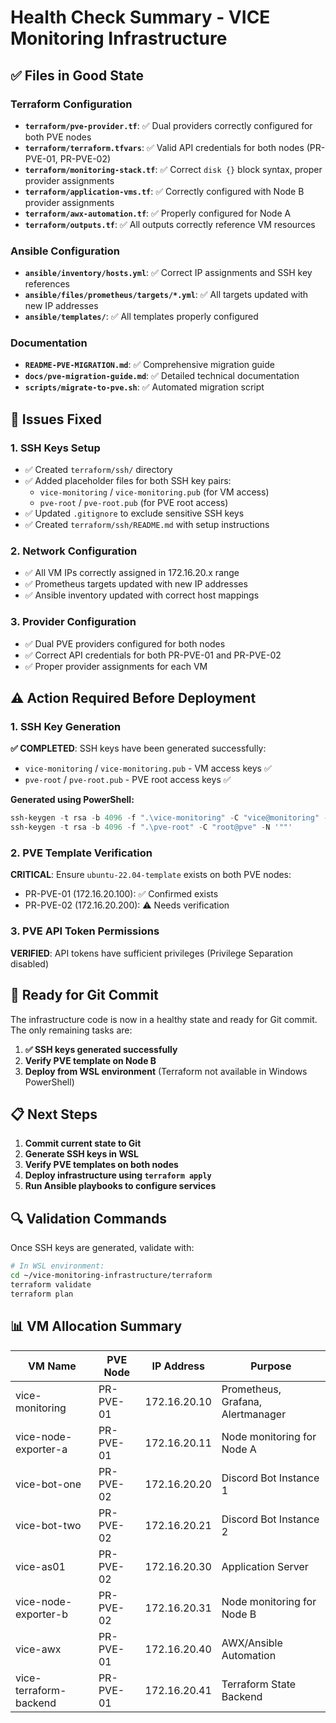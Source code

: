 # Health Check Summary - VICE Monitoring Infrastructure

## ✅ Files in Good State

### Terraform Configuration
- **`terraform/pve-provider.tf`**: ✅ Dual providers correctly configured for both PVE nodes
- **`terraform/terraform.tfvars`**: ✅ Valid API credentials for both nodes (PR-PVE-01, PR-PVE-02)
- **`terraform/monitoring-stack.tf`**: ✅ Correct `disk {}` block syntax, proper provider assignments
- **`terraform/application-vms.tf`**: ✅ Correctly configured with Node B provider assignments
- **`terraform/awx-automation.tf`**: ✅ Properly configured for Node A
- **`terraform/outputs.tf`**: ✅ All outputs correctly reference VM resources

### Ansible Configuration
- **`ansible/inventory/hosts.yml`**: ✅ Correct IP assignments and SSH key references
- **`ansible/files/prometheus/targets/*.yml`**: ✅ All targets updated with new IP addresses
- **`ansible/templates/`**: ✅ All templates properly configured

### Documentation
- **`README-PVE-MIGRATION.md`**: ✅ Comprehensive migration guide
- **`docs/pve-migration-guide.md`**: ✅ Detailed technical documentation
- **`scripts/migrate-to-pve.sh`**: ✅ Automated migration script

## 🔧 Issues Fixed

### 1. SSH Keys Setup
- ✅ Created `terraform/ssh/` directory
- ✅ Added placeholder files for both SSH key pairs:
  - `vice-monitoring` / `vice-monitoring.pub` (for VM access)
  - `pve-root` / `pve-root.pub` (for PVE root access)
- ✅ Updated `.gitignore` to exclude sensitive SSH keys
- ✅ Created `terraform/ssh/README.md` with setup instructions

### 2. Network Configuration
- ✅ All VM IPs correctly assigned in 172.16.20.x range
- ✅ Prometheus targets updated with new IP addresses
- ✅ Ansible inventory updated with correct host mappings

### 3. Provider Configuration
- ✅ Dual PVE providers configured for both nodes
- ✅ Correct API credentials for both PR-PVE-01 and PR-PVE-02
- ✅ Proper provider assignments for each VM

## ⚠️ Action Required Before Deployment

### 1. SSH Key Generation
**✅ COMPLETED**: SSH keys have been generated successfully:

- `vice-monitoring` / `vice-monitoring.pub` - VM access keys ✅
- `pve-root` / `pve-root.pub` - PVE root access keys ✅

**Generated using PowerShell:**
```powershell
ssh-keygen -t rsa -b 4096 -f ".\vice-monitoring" -C "vice@monitoring" -N '""'
ssh-keygen -t rsa -b 4096 -f ".\pve-root" -C "root@pve" -N '""'
```

### 2. PVE Template Verification
**CRITICAL**: Ensure `ubuntu-22.04-template` exists on both PVE nodes:
- PR-PVE-01 (172.16.20.100): ✅ Confirmed exists
- PR-PVE-02 (172.16.20.200): ⚠️ Needs verification

### 3. PVE API Token Permissions
**VERIFIED**: API tokens have sufficient privileges (Privilege Separation disabled)

## 🚀 Ready for Git Commit

The infrastructure code is now in a healthy state and ready for Git commit. The only remaining tasks are:

1. **✅ SSH keys generated successfully**
2. **Verify PVE template on Node B**
3. **Deploy from WSL environment** (Terraform not available in Windows PowerShell)

## 📋 Next Steps

1. **Commit current state to Git**
2. **Generate SSH keys in WSL**
3. **Verify PVE templates on both nodes**
4. **Deploy infrastructure using `terraform apply`**
5. **Run Ansible playbooks to configure services**

## 🔍 Validation Commands

Once SSH keys are generated, validate with:

```bash
# In WSL environment:
cd ~/vice-monitoring-infrastructure/terraform
terraform validate
terraform plan
```

## 📊 VM Allocation Summary

| VM Name | PVE Node | IP Address | Purpose |
|---------|----------|------------|---------|
| vice-monitoring | PR-PVE-01 | 172.16.20.10 | Prometheus, Grafana, Alertmanager |
| vice-node-exporter-a | PR-PVE-01 | 172.16.20.11 | Node monitoring for Node A |
| vice-bot-one | PR-PVE-02 | 172.16.20.20 | Discord Bot Instance 1 |
| vice-bot-two | PR-PVE-02 | 172.16.20.21 | Discord Bot Instance 2 |
| vice-as01 | PR-PVE-02 | 172.16.20.30 | Application Server |
| vice-node-exporter-b | PR-PVE-02 | 172.16.20.31 | Node monitoring for Node B |
| vice-awx | PR-PVE-01 | 172.16.20.40 | AWX/Ansible Automation |
| vice-terraform-backend | PR-PVE-01 | 172.16.20.41 | Terraform State Backend | 